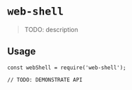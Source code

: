# `web-shell`

> TODO: description

## Usage

```
const webShell = require('web-shell');

// TODO: DEMONSTRATE API
```
